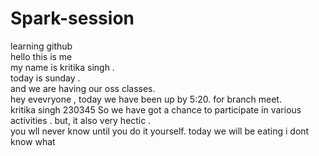 # Spark-session
learning github<br>
hello this is me <br>
my name is  kritika singh . <br>today is sunday . <br>and we are having our oss classes.<br>
hey evevryone , today we have been up by 5:20. for branch meet.<br>
kritika singh 230345
So we have got a chance to participate in various activities . but, it also very hectic .<br>
you wll never know until you do it yourself.
today we will be eating i dont know what
